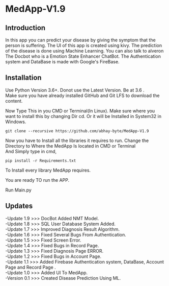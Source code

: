 # MedApp-V1.9
Introduction
------------
In this app you can predict your disease by giving the symptom that the person is suffering.
The UI of this app is created using kivy. The prediction of the disease is done using Machine Learning.
You can also talk to alveron The Docbot who is a Emotion State Enhancer ChatBot.
The Authentication system and DataBase is made with Google's FireBase.

Installation
------------
Use Python Version 3.6+. Donot use the Latest Version. Be at 3.6 .<br/>
Make sure you have already installed GitHub and Git LFS to download the content.<br/>

Now Type This in you CMD or Terminal(In Linux). Make sure where you want to install this by changing Dir cd. Or it will be Installed in System32 in Windows.<br/>

```git clone --recursive https://github.com/abhay-byte/MedApp-V1.9```  

Now you have to Install all the libraries it requires to run. Change the Directory to Where the MedApp Is located in CMD or Terminal</br>And Simply type in cmd,

```pip install -r Requirements.txt```

To Install every library MedApp requires.

You are ready TO run the APP.

Run Main.py

Updates
-------
-Update 1.9 >>> DocBot Added NMT Model.<br />
-Update 1.8 >>> SQL User Database System Added.<br />
-Update 1.7 >>> Improved Diagnosis Result Algorithm.<br />
-Update 1.6 >>> Fixed Several Bugs From Authentication.<br />
-Update 1.5 >>> Fixed Screen Error.<br />
-Update 1.4 >>> Fixed Bugs in Record Page.<br />
-Update 1.3 >>> Fixed Diagnosis Page ERROR.<br />
-Update 1.2 >>> Fixed Bugs in Account Page.<br />
-Update 1.1 >>> Added Firebase Authentication system, DataBase, Account Page and Record Page .<br />
-Update 1.0 >>> Added UI To MedApp.<br />
-Version 0.1 >>> Created Disease Prediction Using ML.<br />
